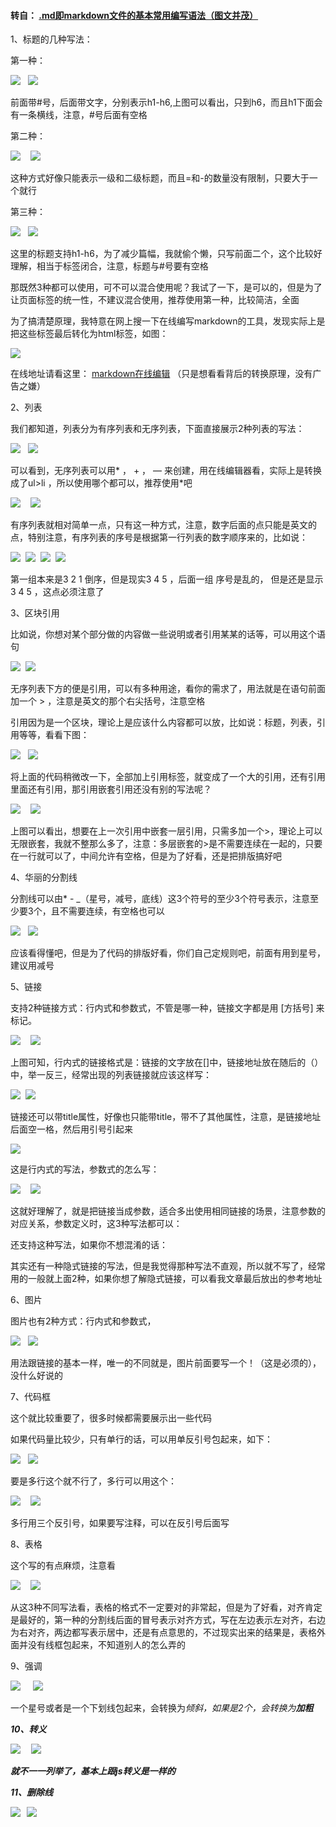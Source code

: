 #### 转自： [.md即markdown文件的基本常用编写语法（图文并茂）](https://www.cnblogs.com/liugang-vip/p/6337580.html)

1、标题的几种写法：

第一种：

![](https://images2015.cnblogs.com/blog/600165/201701/600165-20170121165256359-1045755089.png)   ![](https://images2015.cnblogs.com/blog/600165/201701/600165-20170121165419890-1445220158.png)

前面带#号，后面带文字，分别表示h1-h6,上图可以看出，只到h6，而且h1下面会有一条横线，注意，#号后面有空格

第二种：

![](https://images2015.cnblogs.com/blog/600165/201701/600165-20170121165937218-1530465248.png)    ![](https://images2015.cnblogs.com/blog/600165/201701/600165-20170121165947968-314903197.png)

这种方式好像只能表示一级和二级标题，而且=和-的数量没有限制，只要大于一个就行

第三种：

![](https://images2015.cnblogs.com/blog/600165/201701/600165-20170121170247156-1219352477.png)   ![](https://images2015.cnblogs.com/blog/600165/201701/600165-20170121170255531-442290753.png)

这里的标题支持h1-h6，为了减少篇幅，我就偷个懒，只写前面二个，这个比较好理解，相当于标签闭合，注意，标题与#号要有空格

那既然3种都可以使用，可不可以混合使用呢？我试了一下，是可以的，但是为了让页面标签的统一性，不建议混合使用，推荐使用第一种，比较简洁，全面

为了搞清楚原理，我特意在网上搜一下在线编写markdown的工具，发现实际上是把这些标签最后转化为html标签，如图：

![](https://images2015.cnblogs.com/blog/600165/201701/600165-20170121172350078-1462814017.png)

在线地址请看这里： [markdown在线编辑](http://tool.oschina.net/markdown/) （只是想看看背后的转换原理，没有广告之嫌）

2、列表

我们都知道，列表分为有序列表和无序列表，下面直接展示2种列表的写法：

![](https://images2015.cnblogs.com/blog/600165/201701/600165-20170121171909093-661987876.png)   ![](https://images2015.cnblogs.com/blog/600165/201701/600165-20170121171919343-1747027523.png)

可以看到，无序列表可以用* ， + ， — 来创建，用在线编辑器看，实际上是转换成了ul>li ，所以使用哪个都可以，推荐使用*吧

![](https://images2015.cnblogs.com/blog/600165/201701/600165-20170121173226140-1875382054.png)    ![](https://images2015.cnblogs.com/blog/600165/201701/600165-20170121173239421-1080651187.png)

有序列表就相对简单一点，只有这一种方式，注意，数字后面的点只能是英文的点，特别注意，有序列表的序号是根据第一行列表的数字顺序来的，比如说：

![](https://images2015.cnblogs.com/blog/600165/201701/600165-20170121175940718-1084956249.png)  ![](https://images2015.cnblogs.com/blog/600165/201701/600165-20170121175948687-1987133124.png)  ![](https://images2015.cnblogs.com/blog/600165/201701/600165-20170121175958281-1526944139.png)  ![](https://images2015.cnblogs.com/blog/600165/201701/600165-20170121180005984-1893005909.png)

第一组本来是3 2 1 倒序，但是现实3 4 5 ，后面一组 序号是乱的， 但是还是显示 3 4 5 ，这点必须注意了

3、区块引用

比如说，你想对某个部分做的内容做一些说明或者引用某某的话等，可以用这个语句

![](https://images2015.cnblogs.com/blog/600165/201701/600165-20170121174024531-1893848795.png)  ![](https://images2015.cnblogs.com/blog/600165/201701/600165-20170121174034406-909064775.png)

无序列表下方的便是引用，可以有多种用途，看你的需求了，用法就是在语句前面加一个 > ，注意是英文的那个右尖括号，注意空格

引用因为是一个区块，理论上是应该什么内容都可以放，比如说：标题，列表，引用等等，看看下图：

![](https://images2015.cnblogs.com/blog/600165/201701/600165-20170121174722343-1828411427.png)   ![](https://images2015.cnblogs.com/blog/600165/201701/600165-20170121174734109-810075211.png)

将上面的代码稍微改一下，全部加上引用标签，就变成了一个大的引用，还有引用里面还有引用，那引用嵌套引用还没有别的写法呢？

![](https://images2015.cnblogs.com/blog/600165/201701/600165-20170121175159984-1386789693.png)    ![](https://images2015.cnblogs.com/blog/600165/201701/600165-20170121175207031-1980491226.png)

上图可以看出，想要在上一次引用中嵌套一层引用，只需多加一个>，理论上可以无限嵌套，我就不整那么多了，注意：多层嵌套的>是不需要连续在一起的，只要在一行就可以了，中间允许有空格，但是为了好看，还是把排版搞好吧

4、华丽的分割线

分割线可以由* - _（星号，减号，底线）这3个符号的至少3个符号表示，注意至少要3个，且不需要连续，有空格也可以

![](https://images2015.cnblogs.com/blog/600165/201701/600165-20170121180722171-1035491697.png)   ![](https://images2015.cnblogs.com/blog/600165/201701/600165-20170121180731562-316920662.png)

应该看得懂吧，但是为了代码的排版好看，你们自己定规则吧，前面有用到星号，建议用减号

5、链接

支持2种链接方式：行内式和参数式，不管是哪一种，链接文字都是用 [方括号] 来标记。

![](https://images2015.cnblogs.com/blog/600165/201701/600165-20170121181659734-1035365203.png)    ![](https://images2015.cnblogs.com/blog/600165/201701/600165-20170121181708390-1994007685.png)

上图可知，行内式的链接格式是：链接的文字放在[]中，链接地址放在随后的（）中，举一反三，经常出现的列表链接就应该这样写：

![](https://images2015.cnblogs.com/blog/600165/201701/600165-20170121182158531-1522139664.png)  ![](https://images2015.cnblogs.com/blog/600165/201701/600165-20170121182206671-1837073264.png)

链接还可以带title属性，好像也只能带title，带不了其他属性，注意，是链接地址后面空一格，然后用引号引起来

![](https://images2015.cnblogs.com/blog/600165/201701/600165-20170121182852468-1462512454.png)

这是行内式的写法，参数式的怎么写：

![](https://images2015.cnblogs.com/blog/600165/201701/600165-20170121183435890-1350949010.png)    ![](https://images2015.cnblogs.com/blog/600165/201701/600165-20170121183445640-1750855701.png)

这就好理解了，就是把链接当成参数，适合多出使用相同链接的场景，注意参数的对应关系，参数定义时，这3种写法都可以：

[foo]: http://example.com/ "Optional Title Here"

[foo]: http://example.com/ 'Optional Title Here'

[foo]: http://example.com/ (Optional Title Here)

还支持这种写法，如果你不想混淆的话：

[foo]: <http://example.com/> "Optional Title Here"

其实还有一种隐式链接的写法，但是我觉得那种写法不直观，所以就不写了，经常用的一般就上面2种，如果你想了解隐式链接，可以看我文章最后放出的参考地址

6、图片

图片也有2种方式：行内式和参数式，

![](https://images2015.cnblogs.com/blog/600165/201701/600165-20170121185054312-549083784.png)   ![](https://images2015.cnblogs.com/blog/600165/201701/600165-20170121185106031-1426410254.png)

用法跟链接的基本一样，唯一的不同就是，图片前面要写一个！（这是必须的），没什么好说的

7、代码框

这个就比较重要了，很多时候都需要展示出一些代码

如果代码量比较少，只有单行的话，可以用单反引号包起来，如下：

![](https://images2015.cnblogs.com/blog/600165/201701/600165-20170121190316875-1459932813.png)   ![](https://images2015.cnblogs.com/blog/600165/201701/600165-20170121190325703-1235022505.png)

要是多行这个就不行了，多行可以用这个：

![](https://images2015.cnblogs.com/blog/600165/201701/600165-20170121190613718-1073029883.png)    ![](https://images2015.cnblogs.com/blog/600165/201701/600165-20170121190635656-1896064058.png)

多行用三个反引号，如果要写注释，可以在反引号后面写

8、表格

这个写的有点麻烦，注意看

![](https://images2015.cnblogs.com/blog/600165/201701/600165-20170121192302156-105192980.png)    ![](https://images2015.cnblogs.com/blog/600165/201701/600165-20170121192312453-411896732.png)

从这3种不同写法看，表格的格式不一定要对的非常起，但是为了好看，对齐肯定是最好的，第一种的分割线后面的冒号表示对齐方式，写在左边表示左对齐，右边为右对齐，两边都写表示居中，还是有点意思的，不过现实出来的结果是，表格外面并没有线框包起来，不知道别人的怎么弄的

9、强调

![](https://images2015.cnblogs.com/blog/600165/201701/600165-20170121193336406-237336360.png)     ![](https://images2015.cnblogs.com/blog/600165/201701/600165-20170121193346781-1402792187.png)

一个星号或者是一个下划线包起来，会转换为<em>倾斜，如果是2个，会转换为<strong>加粗

10、转义

![](https://images2015.cnblogs.com/blog/600165/201701/600165-20170121193837156-99120890.png)     ![](https://images2015.cnblogs.com/blog/600165/201701/600165-20170121193847093-1553208687.png)

就不一一列举了，基本上跟js转义是一样的

11、删除线

![](https://images2015.cnblogs.com/blog/600165/201701/600165-20170121194131015-499064556.png)   ![](https://images2015.cnblogs.com/blog/600165/201701/600165-20170121194138656-989711852.png)

   